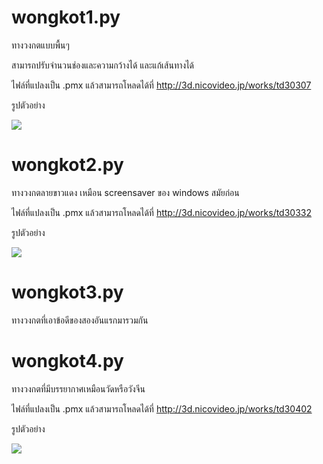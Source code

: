 # wongkot1.py
ทางวงกตแบบพื้นๆ

สามารถปรับจำนวนช่องและความกว้างได้ และแก้เส้นทางได้

ไฟล์ที่แปลงเป็น .pmx แล้วสามารถโหลดได้ที่
http://3d.nicovideo.jp/works/td30307

รูปตัวอย่าง


![](http://img10.deviantart.net/a7b7/i/2017/201/6/1/_mmd_dl__jimi_na_meikyuu__haifu_by_phyblas-dbh0lho.jpg)

# wongkot2.py
ทางวงกตลายขาวแดง เหมือน screensaver ของ windows สมัยก่อน

ไฟล์ที่แปลงเป็น .pmx แล้วสามารถโหลดได้ที่
http://3d.nicovideo.jp/works/td30332

รูปตัวอย่าง

![](http://img05.deviantart.net/7eba/i/2017/203/a/d/_mmd_dl__windows_screensaver_fuu_meikyuu__haifu_by_phyblas-dbhb8z7.jpg)

# wongkot3.py
ทางวงกตที่เอาข้อดีของสองอันแรกมารวมกัน

# wongkot4.py
ทางวงกตที่มีบรรยากาศเหมือนวัดหรือวังจีน

ไฟล์ที่แปลงเป็น .pmx แล้วสามารถโหลดได้ที่
http://3d.nicovideo.jp/works/td30402

รูปตัวอย่าง

![](http://pre07.deviantart.net/2753/th/pre/i/2017/211/3/6/_mmd_dl__youwa_meikyuu__yonghe_migong___haifu_by_phyblas-dbi8gt8.jpg)
